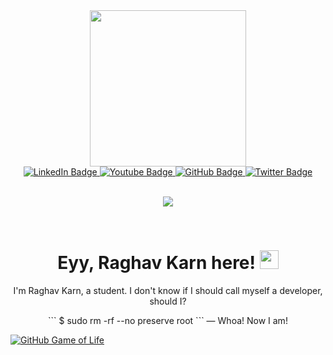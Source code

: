 <div id="header" align="center">
  <img src="https://media.giphy.com/media/v1.Y2lkPTc5MGI3NjExOWJqMDlrcHBtYTBnZDRrMDJieHJvZTVibXc2Nm5vZnFlejFjdzZxaSZlcD12MV9pbnRlcm5hbF9naWZfYnlfaWQmY3Q9Zw/uB86ZyWQsnFSGYe2sA/giphy.gif" width="250px" height=250"/>
  <br>
    <a href="your-linkedin-URL">
    <img src="https://img.shields.io/badge/LinkedIn-white?style=for-the-badge&logo=linkedin&logoColor=blue" alt="LinkedIn Badge"/>
  </a>
  <a href="your-youtube-URL">
    <img src="https://img.shields.io/badge/YouTube-silver?style=for-the-badge&logo=youtube&logoColor=red" alt="Youtube Badge"/>
  </a>
    <a href="https://github.com/raghav-karn">
    <img src="https://img.shields.io/badge/GitHub-grey?style=for-the-badge&logo=GitHub&logoColor=white" alt="GitHub Badge"/>
  </a>
  <a href="your-twitter-URL">
    <img src="https://img.shields.io/badge/X-black?style=for-the-badge&logo=x&logoColor=white" alt="Twitter Badge"/>
  </a>
  <p align="center"> 
  <br>
  <img src="https://profile-counter.glitch.me/raghav-karn/count.svg" />
  </p>
  <br>
 <!-- <img src="https://komarev.com/ghpvc/?username=raghav-karn&style=flat-circle&color=green" alt=""/><div id="badges">
  </div> -->
  
  <h1>
  Eyy, Raghav Karn here! 
  <img src="https://media.giphy.com/media/hvRJCLFzcasrR4ia7z/giphy.gif" width="30px"/>
  </h1>
<!---------------------------->
<p>I'm Raghav Karn, a student. I don't know if I should call myself a developer, should I? </p>
``` $ sudo rm -rf --no preserve root ```
  — Whoa! Now I am!
    <br>
</div>


[![GitHub Game of Life](https://github4life.herokuapp.com/raghav-karn.gif?z=6)](https://github4life.herokuapp.com/raghav-karn)

<!--
**raghav-karn/raghav-karn** is a ✨ _special_ ✨ repository because its `README.md` (this file) appears on your GitHub profile.

Here are some ideas to get you started:

- 🔭 I’m currently working on ...
- 🌱 I’m currently learning ...
- 👯 I’m looking to collaborate on ...
- 🤔 I’m looking for help with ...
- 💬 Ask me about ...
- 📫 How to reach me: ...
- 😄 Pronouns: ...
- ⚡ Fun fact: ...
-->
